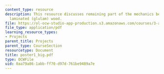 ```yaml
---
content_type: resource
description: This resource discusses remaining part of the mechanics behind the glue
  laminated (glulam) wood.
file: https://ol-ocw-studio-app-production.s3.amazonaws.com/courses/3-a26-freshman-seminar-the-nature-of-engineering-fall-2005/0aa79a861abbff70d97d761be9489a7e_poster1_big.pdf
file_type: application/pdf
learning_resource_types:
- Projects
parent_title: Projects
parent_type: CourseSection
resourcetype: Document
title: poster1_big.pdf
type: OCWFile
uid: 0aa79a86-1abb-ff70-d97d-761be9489a7e
---
```

